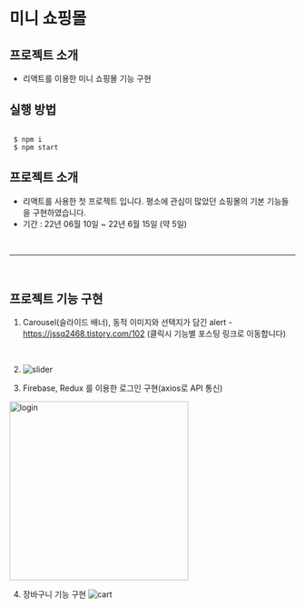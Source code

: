 #  미니 쇼핑몰

## 프로젝트 소개

- 리액트를 이용한 미니 쇼핑몰 기능 구현



## 실행 방법

```

 $ npm i
 $ npm start

```


## 프로젝트 소개

- 리액트를 사용한 첫 프로젝트 입니다. 평소에 관심이 많았던 쇼핑몰의 기본 기능들을 구현하였습니다.
- 기간 : 22년 06월 10일 ~ 22년 6월 15일 (약 5일)


</details>

<br>

---

<br>

## 프로젝트 기능 구현

1. Carousel(슬라이드 배너), 동적 이미지와 선택지가 담긴 alert - https://jssq2468.tistory.com/102 (클릭시 기능별 포스팅 링크로 이동합니다)
<br>

2. ![slider](https://user-images.githubusercontent.com/103088450/193758296-a9fff752-7b17-4089-80db-123ab514c9c0.gif)

3. Firebase, Redux 를 이용한 로그인 구현(axios로 API 통신)
<img width="315" alt="login" src="https://user-images.githubusercontent.com/103088450/193757578-c6ab82c8-0954-43d3-b75a-4dba5bcd3f01.png">

<br>

4. 장바구니 기능 구현
![cart](https://user-images.githubusercontent.com/103088450/193758675-c222f047-0de9-4949-abc8-68f380ed286a.gif)

